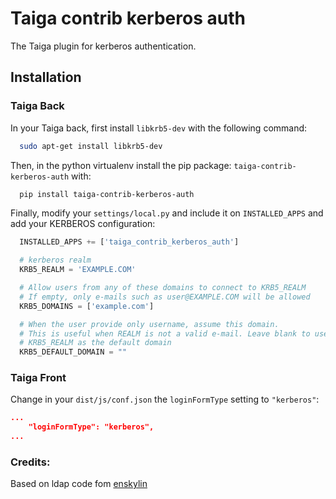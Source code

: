 Taiga contrib kerberos auth
=======================

The Taiga plugin for kerberos authentication.

Installation
------------

### Taiga Back

In your Taiga back, first install `libkrb5-dev` with the following command:

```bash
  sudo apt-get install libkrb5-dev
```

Then, in the python virtualenv install the pip package:
`taiga-contrib-kerberos-auth` with:

```bash
  pip install taiga-contrib-kerberos-auth
```

Finally, modify your `settings/local.py` and include it on `INSTALLED_APPS` and add your
KERBEROS configuration:

```python
  INSTALLED_APPS += ['taiga_contrib_kerberos_auth']

  # kerberos realm
  KRB5_REALM = 'EXAMPLE.COM'

  # Allow users from any of these domains to connect to KRB5_REALM
  # If empty, only e-mails such as user@EXAMPLE.COM will be allowed
  KRB5_DOMAINS = ['example.com']

  # When the user provide only username, assume this domain.
  # This is useful when REALM is not a valid e-mail. Leave blank to use
  # KRB5_REALM as the default domain
  KRB5_DEFAULT_DOMAIN = ""

```

### Taiga Front

Change in your `dist/js/conf.json` the `loginFormType` setting to `"kerberos"`:

```json
...
    "loginFormType": "kerberos",
...
```


### Credits:

Based on ldap code fom [enskylin](https://github.com/ensky/taiga-contrib-ldap-auth)
